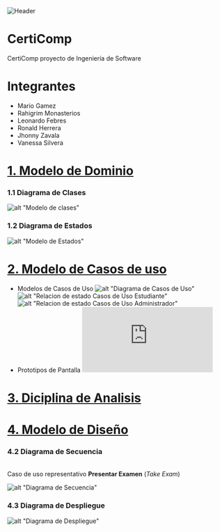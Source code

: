 <img alt="Header" src="assets/certiComp-header.jpg">

# CertiComp
CertiComp proyecto de Ingeniería de Software

# Integrantes

* Mario Gamez
* Rahigrim Monasterios
* Leonardo Febres
* Ronald Herrera
* Jhonny Zavala
* Vanessa Silvera

# [1. Modelo de Dominio ](#1-Modelo-de-Dominio)
### **1.1 Diagrama de Clases**
![alt "Modelo de clases"](https://github.com/febres35/EdTech_IS/blob/main/docs/scenariosView/Modelo%20del%20Dominio/Diagrama%20de%20Clases.png)

### **1.2 Diagrama de Estados**
![alt "Modelo de Estados"](https://github.com/febres35/EdTech_IS/blob/main/docs/scenariosView/Modelo%20del%20Dominio/Diagrama%20de%20Estado.png) 

# [2. Modelo de Casos de uso ](#2-Diciplina-de-Requisitos)
* Modelos de Casos de Uso
![alt "Diagrama de Casos de Uso"](https://github.com/febres35/EdTech_IS/blob/main/docs/scenariosView/Requisitos/Casos%20de%20Uso.png)
![alt "Relacion de estado Casos de Uso Estudiante"](https://github.com/febres35/EdTech_IS/blob/main/docs/scenariosView/Requisitos/Relaición%20de%20Estados%20de%20Casos%20de%20UsosEstudiante.png)
![alt "Relacion de estado Casos de Uso Administrador"](https://github.com/febres35/EdTech_IS/blob/main/docs/scenariosView/Requisitos/Relaición%20de%20Estados%20de%20Casos%20de%20UsosAdministrador.png)
* Prototipos de Pantalla
![alt "Prototipos de Pantalla"](https://github.com/febres35/EdTech_IS/blob/main/docs/scenariosView/Requisitos/Esquemas%20de%20pantallas%20RETO%2010%20--.pdf)

# [3. Diciplina de Analisis](#3-Diciplina-de-Analisis)


# [4. Modelo de Diseño ](#4.-Modelo-de-Diseño) 
### **4.2 Diagrama de Secuencia** 
<br>Caso de uso representativo **Presentar Examen** (*Take Exam*)<br>

![alt "Diagrama de Secuencia"](https://github.com/febres35/EdTech_IS/blob/main/sequenceDiagram/DesignSequenceDiagram.png)

### **4.3 Diagrama de Despliegue**
![alt "Diagrama de Despliegue"](https://github.com/febres35/EdTech_IS/blob/main/deployDiagram/Diagrama%20de%20despliegue.png)
